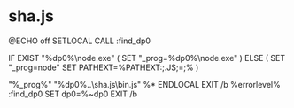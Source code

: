 # sha.js

@ECHO off SETLOCAL CALL :find\_dp0

IF EXIST "%dp0%\node.exe" \( SET "\_prog=%dp0%\node.exe" \) ELSE \( SET "\_prog=node" SET PATHEXT=%PATHEXT:;.JS;=;% \)

"%\_prog%" "%dp0%..\sha.js\bin.js" %\* ENDLOCAL EXIT /b %errorlevel% :find\_dp0 SET dp0=%~dp0 EXIT /b

